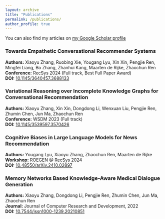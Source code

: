 ```yaml
---
layout: archive
title: "Publications"
permalink: /publications/
author_profile: true
---
```


You can also find my articles on [my Google Scholar profile](https://scholar.google.com/citations?user=pf5Q3JAAAAAJ)


### Towards Empathetic Conversational Recommender Systems  
   **Authors:** Xiaoyu Zhang, Ruobing Xie, Yougang Lyu, Xin Xin, Pengjie Ren, Mingfei Liang, Bo Zhang, Zhanhui Kang, Maarten de Rijke, Zhaochun Ren  
   **Conference:** RecSys 2024 (Full track, Best Full Paper Award)  
   **DOI:** [10.1145/3640457.3688133](https://doi.org/10.1145/3640457.3688133)

### Variational Reasoning over Incomplete Knowledge Graphs for Conversational Recommendation  
   **Authors:** Xiaoyu Zhang, Xin Xin, Dongdong Li, Wenxuan Liu, Pengjie Ren, Zhumin Chen, Jun Ma, Zhaochun Ren  
   **Conference:** WSDM 2023 (Full track)  
   **DOI:** [10.1145/3539597.3570426](https://doi.org/10.1145/3539597.3570426)

### Cognitive Biases in Large Language Models for News Recommendation  
   **Authors:** Yougang Lyu, Xiaoyu Zhang, Zhaochun Ren, Maarten de Rijke  
   **Workshop:** ROEGEN @ RecSys 2024  
   **DOI:** [10.48550/arXiv.2410.02897](https://doi.org/10.48550/arXiv.2410.02897)

### Memory Networks Based Knowledge-Aware Medical Dialogue Generation  
   **Authors:** Xiaoyu Zhang, Dongdong Li, Pengjie Ren, Zhumin Chen, Jun Ma, Zhaochun Ren  
   **Journal:** Journal of Computer Research and Development, 2022  
   **DOI:** [10.7544/issn1000-1239.20210851](https://doi.org/10.7544/issn1000-1239.20210851)



